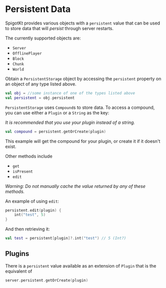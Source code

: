 # Persistent Data

SpigotKt provides various objects with a `persistent` value that can be used to store data that will *persist* through server restarts.

The currently supported objects are:
* `Server`
* `OfflinePlayer`
* `Block`
* `Chunk`
* `World`

Obtain a `PersistentStorage` object by accessing the `persistent` property on an object of any type listed above.
```Kotlin
val obj = //some instance of one of the types listed above
val persistent = obj.persistent
```

`PersistentStorage` uses `Compound`s to store data.
To access a compound, you can use either a `Plugin` or a `String` as the key:

*It is recommended that you use your plugin instead of a string.*

```Kotlin
val compound = persistent.getOrCreate(plugin)
```

This example will get the compound for your plugin, or create it if it doesn't exist.

Other methods include
* `get`
* `isPresent`
* `edit`

*Warning: Do not manually cache the value returned by any of these methods.*

An example of using `edit`:
```Kotlin
persistent.edit(plugin) {
    int("test", 5)
}
```

And then retrieving it:
```Kotlin
val test = persistent[plugin]?.int("test") // 5 (Int?)
```

## Plugins

There is a `persistent` value available as an extension of `Plugin` that is the equivalent of 
```Kotlin
server.persistent.getOrCreate(plugin)
```
